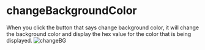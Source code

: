 # changeBackgroundColor

When you click the button that says change background color, it will change the background color and display the hex value for the color  that is being displayed.
![changeBG](https://user-images.githubusercontent.com/96155936/180053173-3426b180-0cd3-44a4-b771-a693565a17ca.PNG)
